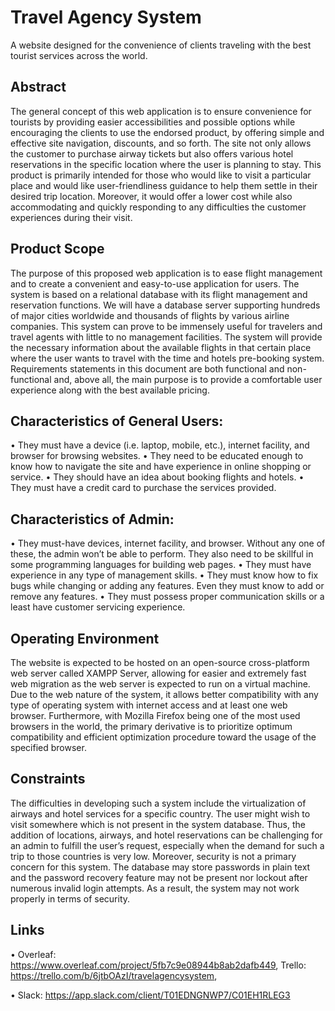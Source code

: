 # **Travel Agency System**
A website designed for the convenience of clients traveling with the best tourist services across the world.

## Abstract 
The general concept of this web application is to ensure convenience for tourists by providing easier accessibilities and possible options while encouraging the clients to use the endorsed product, by offering simple and effective site navigation, discounts, and so forth. The site not only allows the customer to purchase airway tickets but also offers various hotel reservations in the specific location where the user is planning to stay. This product is primarily intended for those who would like to visit a particular place and would like user-friendliness guidance to help them settle in their desired trip location. Moreover, it would offer a lower cost while also accommodating and quickly responding to any difficulties the customer experiences during their visit.


## Product Scope
The purpose of this proposed web application is to ease flight management and to create a convenient and easy-to-use application for users. The system is based on a relational database with its flight management and reservation functions. We will have a database server supporting hundreds of major cities worldwide and thousands of flights by various airline companies. This system can prove to be immensely useful for travelers and travel agents with little to no management facilities. The system will provide the necessary information about the available flights in that certain place where the user wants to travel with the time and hotels pre-booking system. Requirements statements in this document are both functional and non-functional and, above all, the main purpose is to provide a comfortable user experience along with the best available pricing.


## Characteristics of General Users:
• They must have a device (i.e. laptop, mobile, etc.), internet facility, and browser for browsing websites.
• They need to be educated enough to know how to navigate the site and have experience in online shopping or service.
• They should have an idea about booking flights and hotels. • They must have a credit card to purchase the services provided.

## Characteristics of Admin:
• They must-have devices, internet facility, and browser. Without any one of these, the admin won’t be able to perform. They also need to be skillful in some programming languages for building web pages.
• They must have experience in any type of management skills.
• They must know how to fix bugs while changing or adding any features.
Even they must know to add or remove any features.
• They must possess proper communication skills or a least have customer servicing experience.

## Operating Environment
The website is expected to be hosted on an open-source cross-platform web server called XAMPP Server, allowing for easier and extremely fast web 
migration as the web server is expected to run on a virtual machine. Due to the web nature of the system, it allows better compatibility with any type of operating system with internet access and at least one web browser. Furthermore, with Mozilla Firefox being one of the most used browsers in the world, the primary derivative is to prioritize optimum compatibility and efficient optimization procedure toward the usage of the specified browser.

## Constraints
The difficulties in developing such a system include the virtualization of airways and hotel services for a specific country. The user might wish to visit somewhere which is not present in the system database. Thus, the addition of locations, airways, and hotel reservations can be challenging for an admin to fulfill the user’s request, especially when the demand for such a trip to those countries is very low.
Moreover, security is not a primary concern for this system. The database may store passwords in plain text and the password recovery feature may not
be present nor lockout after numerous invalid login attempts. As a result, the system may not work properly in terms of security.


## Links
• Overleaf: https://www.overleaf.com/project/5fb7c9e08944b8ab2dafb449, Trello: https://trello.com/b/6jtbOAzI/travelagencysystem, 

• Slack: https://app.slack.com/client/T01EDNGNWP7/C01EH1RLEG3

